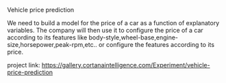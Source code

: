 Vehicle price prediction

We need to build a model for the price of a car as a function of explanatory variables. The company will then use it to configure the price of a car according to its features like body-style,wheel-base,engine-size,horsepower,peak-rpm,etc.. or configure the features according to its price.

project link: https://gallery.cortanaintelligence.com/Experiment/vehicle-price-prediction

